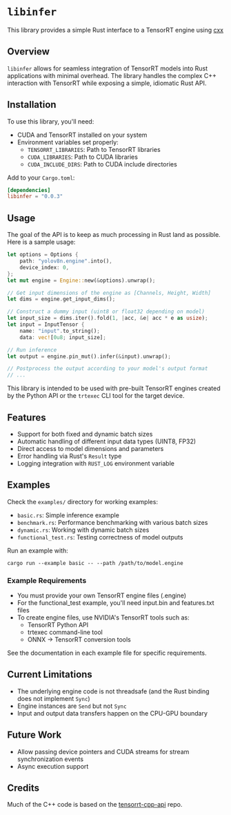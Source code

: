 # `libinfer`
This library provides a simple Rust interface to a TensorRT engine using [cxx](https://cxx.rs/)

## Overview
`libinfer` allows for seamless integration of TensorRT models into Rust applications with minimal overhead. The library handles the complex C++ interaction with TensorRT while exposing a simple, idiomatic Rust API.

## Installation
To use this library, you'll need:
- CUDA and TensorRT installed on your system
- Environment variables set properly:
  - `TENSORRT_LIBRARIES`: Path to TensorRT libraries
  - `CUDA_LIBRARIES`: Path to CUDA libraries
  - `CUDA_INCLUDE_DIRS`: Path to CUDA include directories

Add to your `Cargo.toml`:
```toml
[dependencies]
libinfer = "0.0.3"
```

## Usage
The goal of the API is to keep as much processing in Rust land as possible. Here is a sample usage:

```rust
let options = Options {
    path: "yolov8n.engine".into(),
    device_index: 0,
};
let mut engine = Engine::new(&options).unwrap();

// Get input dimensions of the engine as [Channels, Height, Width]
let dims = engine.get_input_dims();

// Construct a dummy input (uint8 or float32 depending on model)
let input_size = dims.iter().fold(1, |acc, &e| acc * e as usize);
let input = InputTensor {
    name: "input".to_string();
    data: vec![0u8; input_size];

// Run inference
let output = engine.pin_mut().infer(&input).unwrap();

// Postprocess the output according to your model's output format
// ...
```

This library is intended to be used with pre-built TensorRT engines created by the Python API or the `trtexec` CLI tool for the target device.

## Features
- Support for both fixed and dynamic batch sizes
- Automatic handling of different input data types (UINT8, FP32)
- Direct access to model dimensions and parameters
- Error handling via Rust's `Result` type
- Logging integration with `RUST_LOG` environment variable

## Examples
Check the `examples/` directory for working examples:
- `basic.rs`: Simple inference example
- `benchmark.rs`: Performance benchmarking with various batch sizes
- `dynamic.rs`: Working with dynamic batch sizes
- `functional_test.rs`: Testing correctness of model outputs

Run an example with:
```
cargo run --example basic -- --path /path/to/model.engine
```

### Example Requirements
- You must provide your own TensorRT engine files (.engine)
- For the functional_test example, you'll need input.bin and features.txt files
- To create engine files, use NVIDIA's TensorRT tools such as:
  - TensorRT Python API
  - trtexec command-line tool
  - ONNX -> TensorRT conversion tools

See the documentation in each example file for specific requirements.

## Current Limitations
- The underlying engine code is not threadsafe (and the Rust binding does not implement `Sync`)
- Engine instances are `Send` but not `Sync`
- Input and output data transfers happen on the CPU-GPU boundary

## Future Work
- Allow passing device pointers and CUDA streams for stream synchronization events
- Async execution support

## Credits
Much of the C++ code is based on the [tensorrt-cpp-api](https://github.com/cyrusbehr/tensorrt-cpp-api) repo.
